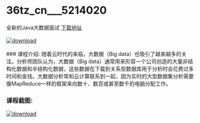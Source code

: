 # 36tz_cn___5214020
全新的Java大数据面试
[下载地址](http://www.36tz.cn/article/5214020 "下载地址")
<br/></br>[![download](http://36tz.cn/muke_img/2020_06_1-97-300x222.png "下载地址")](http://www.36tz.cn/article/5214020 "下载地址")
<br/></br>### 课程介绍:
随着云时代的来临，大数据（Big data）也吸引了越来越多的关注。分析师团队认为，大数据（Big data）通常用来形容一个公司创造的大量非结构化数据和半结构化数据，这些数据在下载到关系型数据库用于分析时会花费过多时间和金钱。大数据分析常和云计算联系到一起，因为实时的大型数据集分析需要像MapReduce一样的框架来向数十、数百或甚至数千的电脑分配工作。

### 课程截图:
[![download](http://36tz.cn/muke_img/2020_06_2-109.png "下载地址")](http://www.36tz.cn/article/5214020 "下载地址")
